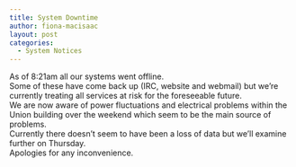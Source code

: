 ```yaml
---
title: System Downtime
author: fiona-macisaac
layout: post
categories:
  - System Notices
---
```

<div>
  As of 8:21am all our systems went offline.
</div>

<div>
</div>

<div>
  Some of these have come back up (IRC, website and webmail) but we&#8217;re currently treating all services at risk for the foreseeable future.
</div>

<div>
</div>

<div>
  We are now aware of power fluctuations and electrical problems within the Union building over the weekend which seem to be the main source of problems.
</div>

<div>
</div>

<div>
  Currently there doesn&#8217;t seem to have been a loss of data but we&#8217;ll examine further on Thursday.
</div>

<div>
</div>

<div>
  Apologies for any inconvenience.
</div>